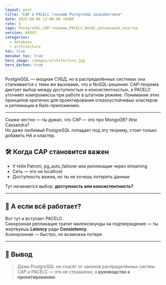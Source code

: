 ```yaml
---
layout: post
title: "CAP и PACELC глазами PostgreSQL-разработчика"
date: 2025-06-04 12:00:00 +0300
rate: 4
tags: PostgreSQL,CAP-теорема,PACELC,NoSQL,репликация,кластер
version: A49X3
categories:
  - database
  - architecture
toc: true
menubar_toc: true
hero_image: /images/architecture.jpg
hero_darken: true
---
```

PostgreSQL — мощная СУБД, но в распределённых системах она сталкивается с теми же вызовами, что и NoSQL-решения: CAP-теорема диктует выбор между доступностью и консистентностью, а PACELC уточняет компромиссы при работе в штатном режиме. Понимание этих принципов критично для проектирования отказоустойчивых кластеров и репликации в Rails-приложениях.

---
Скажи честно — ты думал, что CAP — это про MongoDB? Или Cassandra?  
Но даже любимый PostgreSQL попадает под эту теорему, стоит только добавить HA и кластер.

## 🛠 Когда CAP становится важен

- У тебя Patroni, pg_auto_failover или репликация через streaming
- Сеть — это не localhost
- Доступность важна, но ты не хочешь потерять данные

Тут начинается выбор: **доступность или консистентность?**

---

## 🔁 А если всё работает?

Вот тут и вступает PACELC.  
Синхронная репликация тратит миллисекунды на подтверждение — ты жертвуешь **Latency** ради **Consistency**.  
Асинхронная — быстро, но возможна потеря.

---

## 📌 Вывод

> Даже PostgreSQL не спасёт от законов распределённых систем.  
> CAP и PACELC — это не страшилки, а **руководство к проектированию**.
